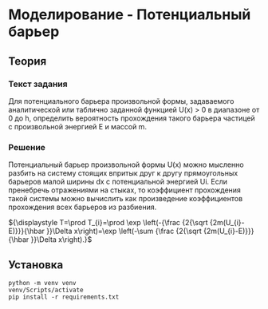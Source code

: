 # Моделирование - Потенциальный барьер

## Теория
### Текст задания
Для потенциального барьера произвольной формы, задаваемого аналитической или
таблично заданной функцией U(x) > 0 в диапазоне от 0 до h, определить вероятность
прохождения такого барьера частицей с произвольной энергией E и массой m.
### Решение
Потенциальный барьер произвольной формы U(x) можно мысленно разбить на систему стоящих впритык друг к другу прямоугольных барьеров малой ширины dx c потенциальной энергией Ui. Если пренебречь отражениями на стыках, то коэффициент прохождения такой системы можно вычислить как произведение коэффициентов прохождения всех барьеров из разбиения.


${\displaystyle T=\prod T_{i}=\prod \exp \left(-{\frac {2{\sqrt {2m(U_{i}-E)}}}{\hbar }}\Delta x\right)=\exp \left(-\sum {\frac {2{\sqrt {2m(U_{i}-E)}}}{\hbar }}\Delta x\right).}$

## Установка

```
python -m venv venv
venv/Scripts/activate
pip install -r requirements.txt
```